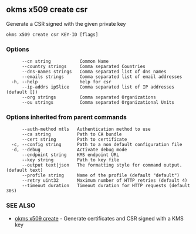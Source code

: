 ## okms x509 create csr

Generate a CSR signed with the given private key

```
okms x509 create csr KEY-ID [flags]
```

### Options

```
      --cn string           Common Name
      --country strings     Comma separated Countries
      --dns-names strings   Comma separated list of dns names
      --emails strings      Comma separated list of email addresses
  -h, --help                help for csr
      --ip-addrs ipSlice    Comma separated list of IP addresses (default [])
      --org strings         Comma separated Organizations
      --ou strings          Comma separated Organizational Units
```

### Options inherited from parent commands

```
      --auth-method mtls   Authentication method to use
      --ca string          Path to CA bundle
      --cert string        Path to certificate
  -c, --config string      Path to a non default configuration file
  -d, --debug              Activate debug mode
      --endpoint string    KMS endpoint URL
      --key string         Path to key file
      --output text|json   The formatting style for command output. (default text)
      --profile string     Name of the profile (default "default")
      --retry uint32       Maximum number of HTTP retries (default 4)
      --timeout duration   Timeout duration for HTTP requests (default 30s)
```

### SEE ALSO

* [okms x509 create](okms_x509_create.md)	 - Generate certificates and CSR signed with a KMS key

